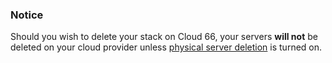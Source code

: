 <!-- post: -->


### Notice

Should you wish to delete your stack on Cloud 66, your servers **will not** be deleted on your cloud provider unless [physical server deletion](/managing-your-stack/server-deletion) is turned on.



